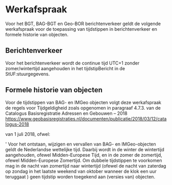 Werkafspraak
============

Voor het BGT, BAG-BGT en Geo-BOR berichtenverkeer geldt de volgende werkafspraak
voor de toepassing van tijdstippen in berichtenverkeer en formele historie van
objecten.

## Berichtenverkeer

Voor het berichtenverkeer wordt de continue tijd UTC+1 zonder zomer/wintertijd
aangehouden in het tijdstipBericht in de StUF:stuurgegevens.

## Formele historie van objecten

Voor de tijdstippen van BAG- en IMGeo objecten volgt deze werkafspraak de regels
voor Tijdgeldigheid zoals opgenomen in paragraaf 4.7.3. van de Catalogus
Basisregistratie Adressen en Gebouwen – 2018
<https://www.geobasisregistraties.nl/documenten/publicatie/2018/03/12/catalogus-2018>

van 1 juli 2018, ofwel:

   ' Voor het ontstaan, wijzigen en vervallen van BAG- en IMGeo-objecten geldt de
    Nederlandse wettelijke tijd. Daarbij wordt in de winter de wintertijd
    aangehouden, ofewel Midden-Europese Tijd, en in de zomer de zomertijd, ofewel
    Midden-Europese Zomertijd. Om dubbele tijdstippen te voorkomen mag in de nacht
    van zomertijd naar wintertijd (ofewel de nacht van zaterdag op zondag in het
    laatste weekend van oktober wanneer de klok een uur teruggaat ) geen tijdstip
    worden toegekend aan (versies van) objecten.
